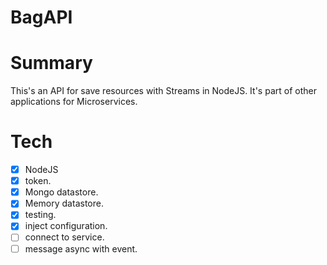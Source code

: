 BagAPI
====================


# Summary 

This's an API for save resources with Streams in NodeJS. It's part of other applications for Microservices.

# Tech
- [X] NodeJS
- [X] token.
- [X] Mongo datastore.
- [X] Memory datastore.
- [X] testing.
- [X] inject configuration.
- [ ] connect to service.
- [ ] message async with event.
